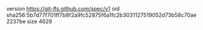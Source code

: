 version https://git-lfs.github.com/spec/v1
oid sha256:5b7d77f701ff7b8f2a9fc52875f6a1fc2b3031127519052d73b58c70ae2237be
size 4629
